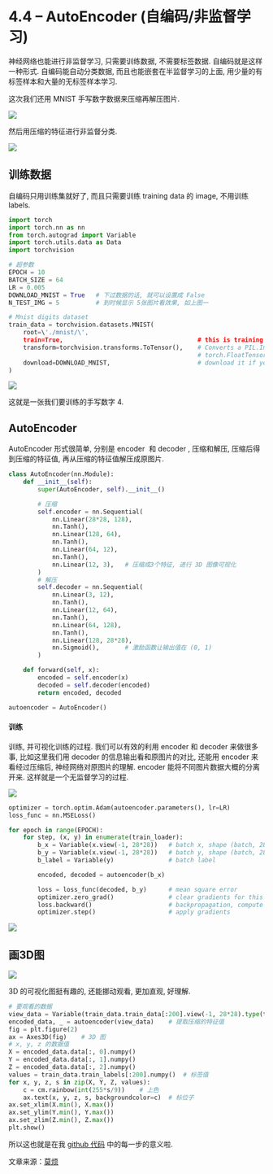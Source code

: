# 4.4 – AutoEncoder (自编码/非监督学习)

神经网络也能进行非监督学习, 只需要训练数据, 不需要标签数据. 自编码就是这样一种形式. 自编码能自动分类数据, 而且也能嵌套在半监督学习的上面, 用少量的有标签样本和大量的无标签样本学习.

这次我们还用 MNIST 手写数字数据来压缩再解压图片.

![](img/c429fb827df769a542339e200e2ea20c.png)

然后用压缩的特征进行非监督分类.

![](img/f790e22ee4be05f818e52467c2f13b37.png)

## 训练数据

自编码只用训练集就好了, 而且只需要训练 training data 的 image, 不用训练 labels.

```py
import torch
import torch.nn as nn
from torch.autograd import Variable
import torch.utils.data as Data
import torchvision

# 超参数
EPOCH = 10
BATCH_SIZE = 64
LR = 0.005
DOWNLOAD_MNIST = True   # 下过数据的话, 就可以设置成 False
N_TEST_IMG = 5          # 到时候显示 5张图片看效果, 如上图一

# Mnist digits dataset
train_data = torchvision.datasets.MNIST(
    root=\'./mnist/\',
    train=True,                                     # this is training data
    transform=torchvision.transforms.ToTensor(),    # Converts a PIL.Image or numpy.ndarray to
                                                    # torch.FloatTensor of shape (C x H x W) and normalize in the range [0.0, 1.0]
    download=DOWNLOAD_MNIST,                        # download it if you don\'t have it
)
```

![](img/ffeedc89cc695e61aa6e941c1c696a39.png)

这就是一张我们要训练的手写数字 4.

## AutoEncoder

AutoEncoder 形式很简单, 分别是 encoder  和 decoder , 压缩和解压, 压缩后得到压缩的特征值, 再从压缩的特征值解压成原图片.

```py
class AutoEncoder(nn.Module):
    def __init__(self):
        super(AutoEncoder, self).__init__()

        # 压缩
        self.encoder = nn.Sequential(
            nn.Linear(28*28, 128),
            nn.Tanh(),
            nn.Linear(128, 64),
            nn.Tanh(),
            nn.Linear(64, 12),
            nn.Tanh(),
            nn.Linear(12, 3),   # 压缩成3个特征, 进行 3D 图像可视化
        )
        # 解压
        self.decoder = nn.Sequential(
            nn.Linear(3, 12),
            nn.Tanh(),
            nn.Linear(12, 64),
            nn.Tanh(),
            nn.Linear(64, 128),
            nn.Tanh(),
            nn.Linear(128, 28*28),
            nn.Sigmoid(),       # 激励函数让输出值在 (0, 1)
        )

    def forward(self, x):
        encoded = self.encoder(x)
        decoded = self.decoder(encoded)
        return encoded, decoded

autoencoder = AutoEncoder()
```

#### 训练

训练, 并可视化训练的过程. 我们可以有效的利用 encoder 和 decoder 来做很多事, 比如这里我们用 decoder 的信息输出看和原图片的对比, 还能用 encoder 来看经过压缩后, 神经网络对原图片的理解. encoder 能将不同图片数据大概的分离开来. 这样就是一个无监督学习的过程.

![](img/c429fb827df769a542339e200e2ea20c.png)

```py
optimizer = torch.optim.Adam(autoencoder.parameters(), lr=LR)
loss_func = nn.MSELoss()

for epoch in range(EPOCH):
    for step, (x, y) in enumerate(train_loader):
        b_x = Variable(x.view(-1, 28*28))   # batch x, shape (batch, 28*28)
        b_y = Variable(x.view(-1, 28*28))   # batch y, shape (batch, 28*28)
        b_label = Variable(y)               # batch label

        encoded, decoded = autoencoder(b_x)

        loss = loss_func(decoded, b_y)      # mean square error
        optimizer.zero_grad()               # clear gradients for this training step
        loss.backward()                     # backpropagation, compute gradients
        optimizer.step()                    # apply gradients
```

![](img/9e1df524980c8f42ab4353070c2a1b74.png)

## 画3D图

![](img/f790e22ee4be05f818e52467c2f13b37.png)

3D 的可视化图挺有趣的, 还能挪动观看, 更加直观, 好理解.

```py
# 要观看的数据
view_data = Variable(train_data.train_data[:200].view(-1, 28*28).type(torch.FloatTensor)/255.)
encoded_data, _ = autoencoder(view_data)    # 提取压缩的特征值
fig = plt.figure(2)
ax = Axes3D(fig)    # 3D 图
# x, y, z 的数据值
X = encoded_data.data[:, 0].numpy()
Y = encoded_data.data[:, 1].numpy()
Z = encoded_data.data[:, 2].numpy()
values = train_data.train_labels[:200].numpy()  # 标签值
for x, y, z, s in zip(X, Y, Z, values):
    c = cm.rainbow(int(255*s/9))    # 上色
    ax.text(x, y, z, s, backgroundcolor=c)  # 标位子
ax.set_xlim(X.min(), X.max())
ax.set_ylim(Y.min(), Y.max())
ax.set_zlim(Z.min(), Z.max())
plt.show()
```

所以这也就是在我 [github 代码](https://www.pytorchtutorial.com/goto/https://github.com/MorvanZhou/PyTorch-Tutorial/blob/master/tutorial-contents/404_autoencoder.py) 中的每一步的意义啦.

文章来源：[莫烦](https://www.pytorchtutorial.com/goto/https://morvanzhou.github.io/)